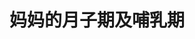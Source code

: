 <script setup>
import ScrollView from '../components/ScrollView.vue'
</script>

# 妈妈的月子期及哺乳期
<ScrollView>









</ScrollView>
